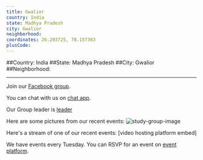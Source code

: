 ```yaml
---
title: Gwalior
country: India
state: Madhya Pradesh
city: Gwalior
neighborhood: 
coordinates: 26.203725, 78.157363
plusCode:
---
```


##Country: India
##State: Madhya Pradesh
##City: Gwalior
##Neighborhood: 
*****
Join our [Facebook group](https://www.facebook.com/groups/free.code.camp.Gwalior).

You can chat with us on [chat app]().

Our Group leader is [leader]()

Here are some pictures from our recent events:
![study-group-image]()

Here's a stream of one of our recent events:
[video hosting platform embed]

We have events every Tuesday. You can RSVP for an event on [event platform]().
